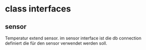 # class interfaces

## sensor

Temperatur extend sensor. im sensor interface ist die db connection definiert die für den sensor verwendet werden soll.


